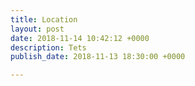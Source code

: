 ```yaml
---
title: Location
layout: post
date: 2018-11-14 10:42:12 +0000
description: Tets
publish_date: 2018-11-13 18:30:00 +0000

---
```

